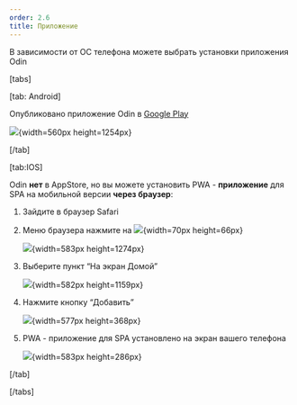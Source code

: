 ```yaml
---
order: 2.6
title: Приложение
---
```


В зависимости от ОС телефона можете выбрать установки приложения Odin

[tabs]

[tab: Android]

Опубликовано приложение Odin в [Google Play﻿](https://play.google.com/store/apps/details?id=study.odin.www.twa)

![](./prilozhenie-odin.png){width=560px height=1254px}



[/tab]

[tab:IOS]

Odin **нет** в AppStore, но вы можете установить PWA - **приложение** для SPA на мобильной версии **через браузер**:

1. Зайдите в браузер Safari

2. Меню браузера нажмите на ![](./prilozhenie-odin-3.png){width=70px height=66px}

   ![](./prilozhenie-odin-2.png){width=583px height=1274px}

3. Выберите пункт “На экран Домой”

   ![](./prilozhenie-odin-4.png){width=582px height=1159px}

4. Нажмите кнопку “Добавить”

   ![](./prilozhenie-odin-5.png){width=577px height=368px}

5. PWA - приложение для SPA установлено на экран вашего телефона

   ![](./prilozhenie-odin-6.png){width=583px height=286px}

[/tab]

[/tabs]